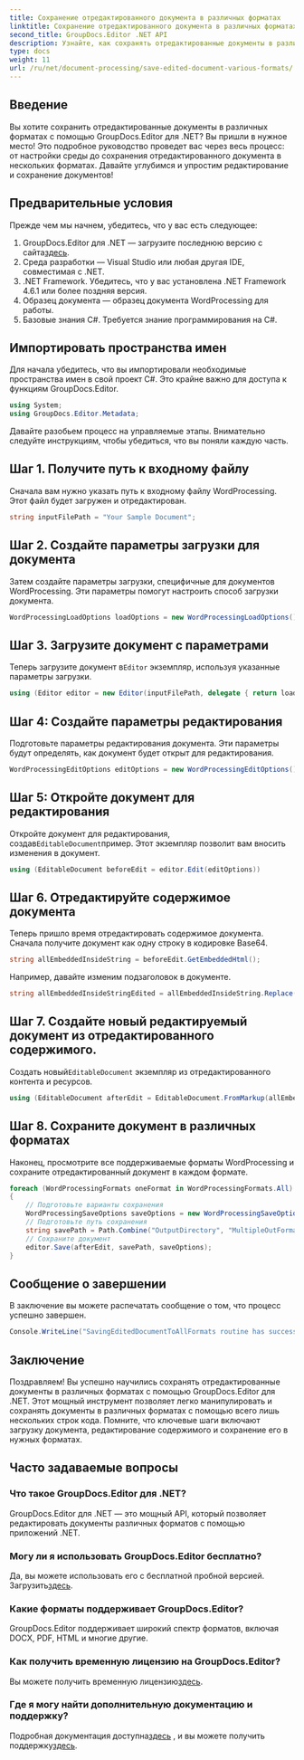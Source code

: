 ```yaml
---
title: Сохранение отредактированного документа в различных форматах
linktitle: Сохранение отредактированного документа в различных форматах
second_title: GroupDocs.Editor .NET API
description: Узнайте, как сохранять отредактированные документы в различных форматах с помощью GroupDocs.Editor для .NET, в этом подробном пошаговом руководстве.
type: docs
weight: 11
url: /ru/net/document-processing/save-edited-document-various-formats/
---
```

## Введение
Вы хотите сохранить отредактированные документы в различных форматах с помощью GroupDocs.Editor для .NET? Вы пришли в нужное место! Это подробное руководство проведет вас через весь процесс: от настройки среды до сохранения отредактированного документа в нескольких форматах. Давайте углубимся и упростим редактирование и сохранение документов!
## Предварительные условия
Прежде чем мы начнем, убедитесь, что у вас есть следующее:
1.  GroupDocs.Editor для .NET — загрузите последнюю версию с сайта[здесь](https://releases.groupdocs.com/editor/net/).
2. Среда разработки — Visual Studio или любая другая IDE, совместимая с .NET.
3. .NET Framework. Убедитесь, что у вас установлена .NET Framework 4.6.1 или более поздняя версия.
4. Образец документа — образец документа WordProcessing для работы.
5. Базовые знания C#. Требуется знание программирования на C#.
## Импортировать пространства имен
Для начала убедитесь, что вы импортировали необходимые пространства имен в свой проект C#. Это крайне важно для доступа к функциям GroupDocs.Editor.
```csharp
using System;
using GroupDocs.Editor.Metadata;
```
Давайте разобьем процесс на управляемые этапы. Внимательно следуйте инструкциям, чтобы убедиться, что вы поняли каждую часть.
## Шаг 1. Получите путь к входному файлу
Сначала вам нужно указать путь к входному файлу WordProcessing. Этот файл будет загружен и отредактирован.
```csharp
string inputFilePath = "Your Sample Document";
```
## Шаг 2. Создайте параметры загрузки для документа
Затем создайте параметры загрузки, специфичные для документов WordProcessing. Эти параметры помогут настроить способ загрузки документа.
```csharp
WordProcessingLoadOptions loadOptions = new WordProcessingLoadOptions();
```
## Шаг 3. Загрузите документ с параметрами
 Теперь загрузите документ в`Editor` экземпляр, используя указанные параметры загрузки.
```csharp
using (Editor editor = new Editor(inputFilePath, delegate { return loadOptions; }))
```
## Шаг 4: Создайте параметры редактирования
Подготовьте параметры редактирования документа. Эти параметры будут определять, как документ будет открыт для редактирования.
```csharp
WordProcessingEditOptions editOptions = new WordProcessingEditOptions();
```
## Шаг 5: Откройте документ для редактирования
 Откройте документ для редактирования, создав`EditableDocument`пример. Этот экземпляр позволит вам вносить изменения в документ.
```csharp
using (EditableDocument beforeEdit = editor.Edit(editOptions))
```
## Шаг 6. Отредактируйте содержимое документа
Теперь пришло время отредактировать содержимое документа. Сначала получите документ как одну строку в кодировке Base64.
```csharp
string allEmbeddedInsideString = beforeEdit.GetEmbeddedHtml();
```
Например, давайте изменим подзаголовок в документе.
```csharp
string allEmbeddedInsideStringEdited = allEmbeddedInsideString.Replace("Subtitle", "Edited subtitle");
```
## Шаг 7. Создайте новый редактируемый документ из отредактированного содержимого.
 Создать новый`EditableDocument` экземпляр из отредактированного контента и ресурсов.
```csharp
using (EditableDocument afterEdit = EditableDocument.FromMarkup(allEmbeddedInsideStringEdited, null))
```
## Шаг 8. Сохраните документ в различных форматах
Наконец, просмотрите все поддерживаемые форматы WordProcessing и сохраните отредактированный документ в каждом формате.
```csharp
foreach (WordProcessingFormats oneFormat in WordProcessingFormats.All)
{
    // Подготовьте варианты сохранения
    WordProcessingSaveOptions saveOptions = new WordProcessingSaveOptions(oneFormat);
    // Подготовьте путь сохранения
    string savePath = Path.Combine("OutputDirectory", "MultipleOutFormats." + saveOptions.OutputFormat.Extension);
    // Сохраните документ
    editor.Save(afterEdit, savePath, saveOptions);
}
```
## Сообщение о завершении
В заключение вы можете распечатать сообщение о том, что процесс успешно завершен.
```csharp
Console.WriteLine("SavingEditedDocumentToAllFormats routine has successfully finished");
```
## Заключение
Поздравляем! Вы успешно научились сохранять отредактированные документы в различных форматах с помощью GroupDocs.Editor для .NET. Этот мощный инструмент позволяет легко манипулировать и сохранять документы в различных форматах с помощью всего лишь нескольких строк кода. Помните, что ключевые шаги включают загрузку документа, редактирование содержимого и сохранение его в нужных форматах.
## Часто задаваемые вопросы
### Что такое GroupDocs.Editor для .NET?
GroupDocs.Editor для .NET — это мощный API, который позволяет редактировать документы различных форматов с помощью приложений .NET.
### Могу ли я использовать GroupDocs.Editor бесплатно?
 Да, вы можете использовать его с бесплатной пробной версией. Загрузить[здесь](https://releases.groupdocs.com/).
### Какие форматы поддерживает GroupDocs.Editor?
GroupDocs.Editor поддерживает широкий спектр форматов, включая DOCX, PDF, HTML и многие другие.
### Как получить временную лицензию на GroupDocs.Editor?
 Вы можете получить временную лицензию[здесь](https://purchase.groupdocs.com/temporary-license/).
### Где я могу найти дополнительную документацию и поддержку?
 Подробная документация доступна[здесь](https://reference.groupdocs.com/editor/net/) , и вы можете получить поддержку[здесь](https://forum.groupdocs.com/c/editor/20).